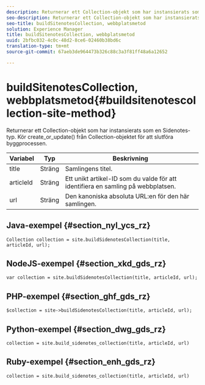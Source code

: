 ```yaml
---
description: Returnerar ett Collection-objekt som har instansierats som en Sidenotes-typ. Kör create_or_update() från Collection-objektet för att slutföra byggprocessen.
seo-description: Returnerar ett Collection-objekt som har instansierats som en Sidenotes-typ. Kör create_or_update() från Collection-objektet för att slutföra byggprocessen.
seo-title: buildSitenotesCollection, webbplatsmetod
solution: Experience Manager
title: buildSitenotesCollection, webbplatsmetod
uuid: 2bfbc032-4c0c-48d2-8ce6-02460b38bd6c
translation-type: tm+mt
source-git-commit: 67aeb3de964473b326c88c3a3f81ff48a6a12652

---
```



# buildSitenotesCollection, webbplatsmetod{#buildsitenotescollection-site-method}

Returnerar ett Collection-objekt som har instansierats som en Sidenotes-typ. Kör create_or_update() från Collection-objektet för att slutföra byggprocessen.

| Variabel | Typ | Beskrivning |
|--- |--- |--- |
| title | Sträng | Samlingens titel. |
| articleId | Sträng | Ett unikt artikel-ID som du valde för att identifiera en samling på webbplatsen. |
| url | Sträng | Den kanoniska absoluta URL:en för den här samlingen. |

## Java-exempel {#section_nyl_ycs_rz}

```
Collection collection = site.buildSidenotesCollection(title, articleId, url); 
```

## NodeJS-exempel {#section_xkd_gds_rz}

```
var collection = site.buildSidenotesCollection(title, articleId, url); 
```

## PHP-exempel {#section_ghf_gds_rz}

```
$collection = site->buildSidenotesCollection(title, articleId, url); 
```

## Python-exempel {#section_dwg_gds_rz}

```
collection = site.build_sidenotes_collection(title, articleId, url) 
```

## Ruby-exempel {#section_enh_gds_rz}

```
collection = site.build_sidenotes_collection(title, articleId, url) 
```

